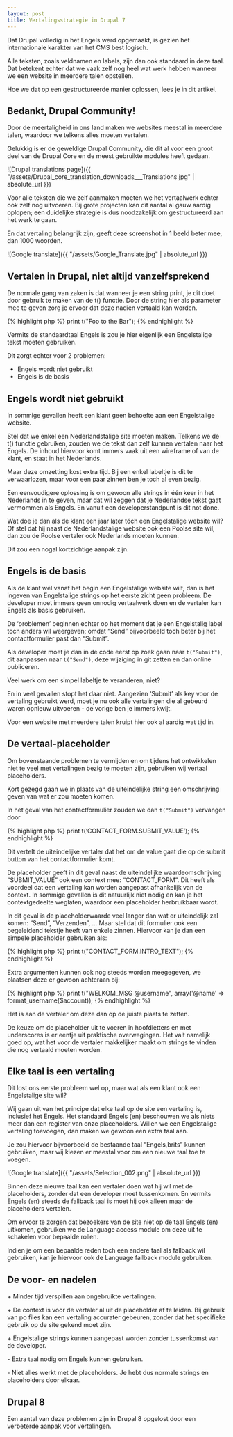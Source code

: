 ```yaml
---
layout: post
title: Vertalingsstrategie in Drupal 7
---
```

Dat Drupal volledig in het Engels werd opgemaakt, is gezien het internationale karakter van het CMS best logisch. 

Alle teksten, zoals veldnamen en labels, zijn dan ook standaard in deze taal. Dat betekent echter dat we vaak zelf nog 
heel wat werk hebben wanneer we een website in meerdere talen opstellen.

Hoe we dat op een gestructureerde manier oplossen, lees je in dit artikel.

 
## Bedankt, Drupal Community!

Door de meertaligheid in ons land maken we websites meestal in meerdere talen, waardoor we telkens alles moeten vertalen. 

Gelukkig is er de geweldige Drupal Community, die dit al voor een groot deel van de Drupal Core en de meest gebruikte modules heeft gedaan.

![Drupal translations page]({{ "/assets/Drupal_core_translation_downloads___Translations.jpg" | absolute_url }})

Voor alle teksten die we zelf aanmaken moeten we het vertaalwerk echter ook zelf nog uitvoeren. Bij grote projecten kan 
dit aantal al gauw aardig oplopen; een duidelijke strategie is dus noodzakelijk om gestructureerd aan het werk te gaan.

En dat vertaling belangrijk zijn, geeft deze screenshot in 1 beeld beter mee, dan 1000 woorden.

![Google translate]({{ "/assets/Google_Translate.jpg" | absolute_url }})
 

## Vertalen in Drupal, niet altijd vanzelfsprekend
 De normale gang van zaken is dat wanneer je een string print, je dit doet door gebruik te maken van de t() functie.
  Door de string hier als parameter mee te geven zorg je ervoor dat deze nadien vertaald kan worden. 

{% highlight php %}
print t("Foo to the Bar");
{% endhighlight %}

Vermits de standaardtaal Engels is zou je hier eigenlijk een Engelstalige tekst moeten gebruiken.

Dit zorgt echter voor 2 problemen:

- Engels wordt niet gebruikt
- Engels is de basis
 

## Engels wordt niet gebruikt

In sommige gevallen heeft een klant geen behoefte aan een Engelstalige website.

Stel dat we enkel een Nederlandstalige site moeten maken. Telkens we de t() functie gebruiken, zouden we de tekst dan 
zelf kunnen vertalen naar het Engels. De inhoud hiervoor komt immers vaak uit een wireframe of van de klant, en staat in 
het Nederlands.

Maar deze omzetting kost extra tijd. Bij een enkel labeltje is dit te verwaarlozen, maar voor een paar zinnen ben je toch 
al even bezig.

Een eenvoudigere oplossing is om gewoon alle strings in één keer in het Nederlands in te geven, maar dat wil zeggen dat 
je Nederlandse tekst gaat vermommen als Engels. En vanuit een developerstandpunt is dit not done.

Wat doe je dan als de klant een jaar later tóch een Engelstalige website wil? Of stel dat hij naast de Nederlandstalige 
website ook een Poolse site wil, dan zou de Poolse vertaler ook Nederlands moeten kunnen.

Dit zou een nogal kortzichtige aanpak zijn.

 

## Engels is de basis

Als de klant wél vanaf het begin een Engelstalige website wilt, dan is het ingeven van Engelstalige strings op het 
eerste zicht geen probleem. De developer moet immers geen onnodig vertaalwerk doen en de vertaler kan Engels als basis gebruiken.

De ‘problemen’ beginnen echter op het moment dat je een Engelstalig label toch anders wil weergeven; omdat “Send” 
bijvoorbeeld toch beter bij het contactformulier past dan “Submit”.

Als developer moet je dan in de code eerst op zoek gaan naar `t("Submit")`, dit aanpassen naar `t("Send")`, deze wijziging 
in git zetten en dan online publiceren.

Veel werk om een simpel labeltje te veranderen, niet?

En in veel gevallen stopt het daar niet. Aangezien ‘Submit’ als key voor de vertaling gebruikt werd, moet je nu ook 
alle vertalingen die al gebeurd waren opnieuw uitvoeren - de vorige ben je immers kwijt.

Voor een website met meerdere talen kruipt hier ook al aardig wat tijd in.

 

## De vertaal-placeholder

Om bovenstaande problemen te vermijden en om tijdens het ontwikkelen niet te veel met vertalingen bezig te moeten zijn, 
gebruiken wij vertaal placeholders.

Kort gezegd gaan we in plaats van de uiteindelijke string een omschrijving geven van wat er zou moeten komen.

In het geval van het contactformulier zouden we dan `t("Submit")` vervangen door 

{% highlight php %}
print t(‘CONTACT_FORM.SUBMIT_VALUE’);
{% endhighlight %}
 

Dit vertelt de uiteindelijke vertaler dat het om de value gaat die op de submit button van het contactformulier komt.

De placeholder geeft in dit geval naast de uiteindelijke waardeomschrijving “SUBMIT_VALUE” ook een context mee: 
“CONTACT_FORM”. Dit heeft als voordeel dat een vertaling kan worden aangepast afhankelijk van de context.
In sommige gevallen is dit natuurlijk niet nodig en kan je het contextgedeelte weglaten, waardoor een placeholder herbruikbaar wordt.

In dit geval is de placeholderwaarde veel langer dan wat er uiteindelijk zal komen: “Send”, “Verzenden”, … Maar stel dat 
dit formulier ook een begeleidend tekstje heeft van enkele zinnen. Hiervoor kan je dan een simpele placeholder gebruiken als:

{% highlight php %}
print t("CONTACT_FORM.INTRO_TEXT");
{% endhighlight %}

Extra argumenten kunnen ook nog steeds worden meegegeven, we plaatsen deze er gewoon achteraan bij:

{% highlight php %}
print t("WELKOM_MSG @username", array('@name' => format_username($account));
{% endhighlight %}

Het is aan de vertaler om deze dan op de juiste plaats te zetten.

De keuze om de placeholder uit te voeren in hoofdletters en met underscores is er eentje uit praktische overwegingen. 
Het valt namelijk goed op, wat het voor de vertaler makkelijker maakt om strings te vinden die nog vertaald moeten worden.

## Elke taal is een vertaling

Dit lost ons eerste probleem wel op, maar wat als een klant ook een Engelstalige site wil?

Wij gaan uit van het principe dat elke taal op de site een vertaling is, inclusief het Engels. Het standaard Engels (en) 
beschouwen we als niets meer dan een register van onze placeholders. Willen we een Engelstalige vertaling toevoegen, dan 
maken we gewoon een extra taal aan.

Je zou hiervoor bijvoorbeeld de bestaande taal “Engels,brits” kunnen gebruiken, maar wij kiezen er meestal voor om een 
nieuwe taal toe te voegen.

 
![Google translate]({{ "/assets/Selection_002.png" | absolute_url }})
 

Binnen deze nieuwe taal kan een vertaler doen wat hij wil met de placeholders, zonder dat een developer moet tussenkomen. 
En vermits Engels (en) steeds de fallback taal is moet hij ook alleen maar de placeholders vertalen.

Om ervoor te zorgen dat bezoekers van de site niet op de taal Engels (en) uitkomen, gebruiken we de Language access 
module om deze uit te schakelen voor bepaalde rollen.

Indien je om een bepaalde reden toch een andere taal als fallback wil gebruiken, kan je hiervoor ook de Language 
fallback module gebruiken.

 
## De voor- en nadelen
\+ Minder tijd verspillen aan ongebruikte vertalingen.

\+ De context is voor de vertaler al uit de placeholder af te leiden. Bij gebruik van po files kan een vertaling
 accurater gebeuren, zonder dat het specifieke gebruik op de site gekend moet zijn.

\+ Engelstalige strings kunnen aangepast worden zonder tussenkomst van de developer.

\- Extra taal nodig om Engels kunnen gebruiken.

\- Niet alles werkt met de placeholders. Je hebt dus normale strings en placeholders door elkaar.

 
## Drupal 8
Een aantal van deze problemen zijn in Drupal 8 opgelost door een verbeterde aanpak voor vertalingen.

